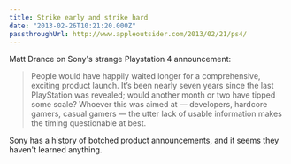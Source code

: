 ```yaml
---
title: Strike early and strike hard
date: "2013-02-26T10:21:20.000Z"
passthroughUrl: http://www.appleoutsider.com/2013/02/21/ps4/
---
```


Matt Drance on Sony's strange Playstation 4 announcement:

> People would have happily waited longer for a comprehensive, exciting product launch. It’s been nearly seven years since the last PlayStation was revealed; would another month or two have tipped some scale? Whoever this was aimed at — developers, hardcore gamers, casual gamers — the utter lack of usable information makes the timing questionable at best.

Sony has a history of botched product announcements, and it seems they haven't learned anything.